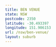 ```yaml
---
title: BEN VENUE
state: NSW
postcode: 2350
latitude: -30.493397
longitude: 151.906153
url: /nsw/ben-venue/
layout: suburb
---
```

